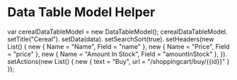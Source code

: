 # Data Table Model Helper #

var cerealDataTableModel = new DataTableModel();
            cerealDataTableModel.
                setTitle("Cereal").
                setData(data).
                setSearchSort(true).
                setHeaders(new List<object>()
                {
                    new {
                        Name = "Name",
                        Field = "name"
                    },
                    new {
                        Name = "Price",
                        Field = "price"
                    },
                    new {
                        Name = "Amount In Stock",
                        Field = "amountInStock"
                    },
                }).
                setActions(new List<object>()
                {
                    new {
                        text = "Buy",
                        url = "/shoppingcart/buy/{{id}}"
                    }
                });
